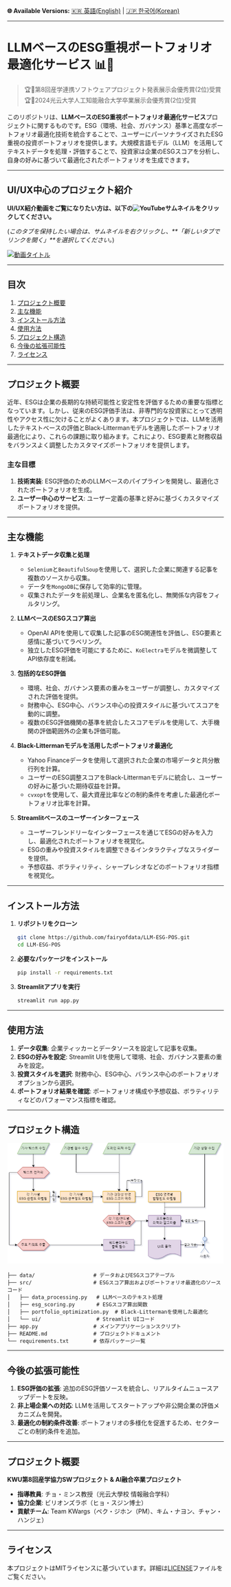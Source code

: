 **🌐 Available Versions:**  [🇰🇷 英語(English)](/README.md) | [🇯🇵 한국어(Korean)](/README_KR.md)  

---

# LLMベースのESG重視ポートフォリオ最適化サービス 📊🌱

> 🏆🥈第8回産学連携ソフトウェアプロジェクト発表展示会優秀賞(2位)受賞</br>
> 🏆🥈2024光云大学人工知能融合大学卒業展示会優秀賞(2位)受賞

このリポジトリは、**LLMベースのESG重視ポートフォリオ最適化サービス**プロジェクトに関するものです。ESG（環境、社会、ガバナンス）基準と高度なポートフォリオ最適化技術を統合することで、ユーザーにパーソナライズされたESG重視の投資ポートフォリオを提供します。大規模言語モデル（LLM）を活用してテキストデータを処理・評価することで、投資家は企業のESGスコアを分析し、自身の好みに基づいて最適化されたポートフォリオを生成できます。

---

## UI/UX中心のプロジェクト紹介  
**UI/UX紹介動画をご覧になりたい方は、以下の![YouTube](https://img.shields.io/badge/YouTube-%23FF0000.svg?style=for-the-badge&logo=YouTube&logoColor=white)サムネイルをクリックしてください。**  

(*このタブを保持したい場合は、サムネイルを右クリックし、**「新しいタブでリンクを開く」**を選択してください。*)  

[![動画タイトル](https://img.youtube.com/vi/kHAtgLC4PJY/0.jpg)](https://www.youtube.com/watch?v=kHAtgLC4PJY)  

---

## 目次  
1. [プロジェクト概要](#プロジェクト概要)  
2. [主な機能](#主な機能)  
3. [インストール方法](#インストール方法)  
4. [使用方法](#使用方法)  
5. [プロジェクト構造](#プロジェクト構造)  
6. [今後の拡張可能性](#今後の拡張可能性)  
7. [ライセンス](#ライセンス)  

---

## プロジェクト概要  
近年、ESGは企業の長期的な持続可能性と安定性を評価するための重要な指標となっています。しかし、従来のESG評価手法は、非専門的な投資家にとって透明性やアクセス性に欠けることがよくあります。本プロジェクトでは、LLMを活用したテキストベースの評価とBlack-Littermanモデルを適用したポートフォリオ最適化により、これらの課題に取り組みます。これにより、ESG要素と財務収益をバランスよく調整したカスタマイズポートフォリオを提供します。

### 主な目標  
1. **技術実装**: ESG評価のためのLLMベースのパイプラインを開発し、最適化されたポートフォリオを生成。  
2. **ユーザー中心のサービス**: ユーザー定義の基準と好みに基づくカスタマイズポートフォリオを提供。  

---

## 主な機能  
1. **テキストデータ収集と処理**  
   - `Selenium`と`BeautifulSoup`を使用して、選択した企業に関連する記事を複数のソースから収集。  
   - データを`MongoDB`に保存して効率的に管理。  
   - 収集されたデータを前処理し、企業名を匿名化し、無関係な内容をフィルタリング。  

2. **LLMベースのESGスコア算出**  
   - OpenAI APIを使用して収集した記事のESG関連性を評価し、ESG要素と感情に基づいてラベリング。  
   - 独立したESG評価を可能にするために、`KoElectra`モデルを微調整してAPI依存度を削減。  

3. **包括的なESG評価**  
   - 環境、社会、ガバナンス要素の重みをユーザーが調整し、カスタマイズされた評価を提供。  
   - 財務中心、ESG中心、バランス中心の投資スタイルに基づいてスコアを動的に調整。  
   - 複数のESG評価機関の基準を統合したスコアモデルを使用して、大手機関の評価範囲外の企業も評価可能。  

4. **Black-Littermanモデルを活用したポートフォリオ最適化**  
   - Yahoo Financeデータを使用して選択された企業の市場データと共分散行列を計算。  
   - ユーザーのESG調整スコアをBlack-Littermanモデルに統合し、ユーザーの好みに基づいた期待収益を計算。  
   - `cvxopt`を使用して、最大資産比率などの制約条件を考慮した最適化ポートフォリオ比率を計算。  

5. **Streamlitベースのユーザーインターフェース**  
   - ユーザーフレンドリーなインターフェースを通じてESGの好みを入力し、最適化されたポートフォリオを視覚化。  
   - ESGの重みや投資スタイルを調整できるインタラクティブなスライダーを提供。  
   - 予想収益、ボラティリティ、シャープレシオなどのポートフォリオ指標を視覚化。  

---

## インストール方法  
1. **リポジトリをクローン**  
   ```bash  
   git clone https://github.com/fairyofdata/LLM-ESG-POS.git  
   cd LLM-ESG-POS  
   ```  

2. **必要なパッケージをインストール**  
   ```bash  
   pip install -r requirements.txt  
   ```  

3. **Streamlitアプリを実行**  
   ```bash  
   streamlit run app.py  
   ```  

---

## 使用方法  
1. **データ収集**: 企業ティッカーとデータソースを設定して記事を収集。  
2. **ESGの好みを設定**: Streamlit UIを使用して環境、社会、ガバナンス要素の重みを設定。  
3. **投資スタイルを選択**: 財務中心、ESG中心、バランス中心のポートフォリオオプションから選択。  
4. **ポートフォリオ結果を確認**: ポートフォリオ構成や予想収益、ボラティリティなどのパフォーマンス指標を確認。  

---

## プロジェクト構造  
![Architecture](https://github.com/fairyofdata/LLM.ESG.POS/blob/master/%EC%8B%9C%EC%8A%A4%ED%85%9C%20%EA%B5%AC%EC%84%B1%EB%8F%84.drawio.png)  

```plaintext  
├── data/                   # データおよびESGスコアテーブル  
├── src/                    # ESGスコア算出およびポートフォリオ最適化のソースコード  
│   ├── data_processing.py   # LLMベースのテキスト処理  
│   ├── esg_scoring.py       # ESGスコア算出関数  
│   ├── portfolio_optimization.py  # Black-Littermanを使用した最適化  
│   └── ui/                  # Streamlit UIコード  
├── app.py                  # メインアプリケーションスクリプト  
├── README.md               # プロジェクトドキュメント  
└── requirements.txt        # 依存パッケージ一覧  
```  

---

## 今後の拡張可能性  
1. **ESG評価の拡張**: 追加のESG評価ソースを統合し、リアルタイムニュースアップデートを反映。  
2. **非上場企業への対応**: LLMを活用してスタートアップや非公開企業の評価メカニズムを開発。  
3. **最適化の制約条件改善**: ポートフォリオの多様化を促進するため、セクターごとの制約条件を追加。  

---

## プロジェクト概要  
**KWU第8回産学協力SWプロジェクト & AI融合卒業プロジェクト**  
- **指導教員**: チョ・ミンス教授（光云大學校 情報融合学科）  
- **協力企業**: ビリオンズラボ（ヒョ・スジン博士）  
- **貢献チーム**: Team KWargs（ペク・ジホン（PM）、キム・ナヨン、チャン・ハンジェ）  

---

## ライセンス  
本プロジェクトはMITライセンスに基づいています。詳細は[LICENSE](LICENSE)ファイルをご覧ください。  
